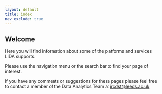```yaml
---
layout: default
title: index
nav_exclude: true
---
```


## Welcome 

Here you will find information about some of the platforms and services LIDA supports.

Please use the navigation menu or the search bar to find your page of interest.

If you have any comments or suggestions for these pages please feel free to contact a member of the Data Analytics Team at [ircdst@leeds.ac.uk](mailto:ircdst@leeds.ac.uk
)

